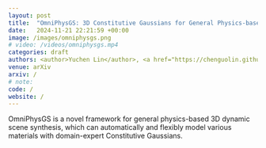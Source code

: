 ```yaml
---
layout: post
title:  "OmniPhysGS: 3D Constitutive Gaussians for General Physics-based Dynamics Generation"
date:   2024-11-21 22:21:59 +00:00
image: /images/omniphysgs.png
# video: /videos/omniphysgs.mp4
categories: draft
authors: <author>Yuchen Lin</author>, <a href="https://chenguolin.github.io/">Chenguo Lin</a>, <a href="">Jianjin Xu</a>, <a href="http://www.muyadong.com/">Yadong Mu</a>
venue: arXiv
arxiv: /
# note: 
code: /
website: /
---
```

OmniPhysGS is a novel framework for general physics-based 3D dynamic scene synthesis, which can automatically and flexibly model various materials with domain-expert Constitutive Gaussians. 